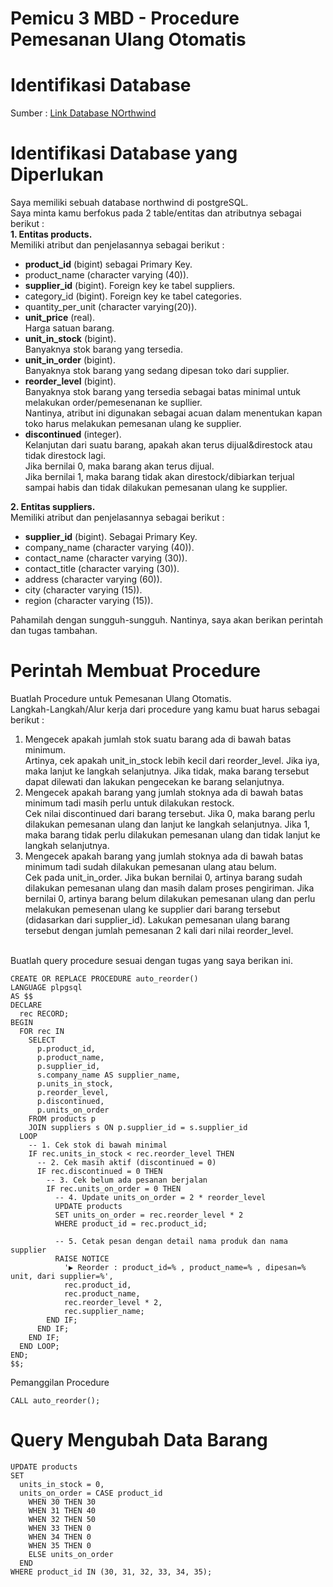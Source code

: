 # Pemicu 3 MBD - Procedure Pemesanan Ulang Otomatis

# Identifikasi Database
Sumber : [Link Database NOrthwind](https://drive.google.com/file/d/1g_OGEaDeOvwNqglYqdX8l87gs1VicFQ1/view)
# Identifikasi Database yang Diperlukan
Saya memiliki sebuah database northwind di postgreSQL. <br>
Saya minta kamu berfokus pada 2 table/entitas dan atributnya sebagai berikut : <br>
**1. Entitas products.** <br>
Memiliki atribut dan penjelasannya sebagai berikut : <br>
- **product_id** (bigint) sebagai Primary Key. 
- product_name (character varying (40)).
- **supplier_id** (bigint). Foreign key ke tabel suppliers.
- category_id (bigint). Foreign key ke tabel categories.
- quantity_per_unit (character varying(20)).
- **unit_price** (real). <br>Harga satuan barang.
- **unit_in_stock** (bigint). <br>Banyaknya stok barang yang tersedia.
- **unit_in_order** (bigint). <br>Banyaknya stok barang yang sedang dipesan toko dari supplier.
- **reorder_level** (bigint). <br>Banyaknya stok barang yang tersedia sebagai batas minimal untuk melakukan order/pemesenanan ke supllier. <br>Nantinya, atribut ini digunakan sebagai acuan dalam menentukan kapan toko harus melakukan pemesanan ulang ke supplier.
- **discontinued** (integer). <br>Kelanjutan dari suatu barang, apakah akan terus dijual&direstock atau tidak direstock lagi. <br>Jika bernilai 0, maka barang akan terus dijual. <br>Jika bernilai 1, maka barang tidak akan direstock/dibiarkan terjual sampai habis dan tidak dilakukan pemesanan ulang ke supplier.

**2. Entitas suppliers.** <br>
Memiliki atribut dan penjelasannya sebagai berikut :
- **supplier_id** (bigint). Sebagai Primary Key.
- company_name (character varying (40)).
- contact_name (character varying (30)).
- contact_title (character varying (30)).
- address (character varying (60)).
- city (character varying (15)).
- region (character varying (15)).

Pahamilah dengan sungguh-sungguh.
Nantinya, saya akan berikan perintah dan tugas tambahan.
# Perintah Membuat Procedure 
Buatlah Procedure untuk Pemesanan Ulang Otomatis. <br>
Langkah-Langkah/Alur kerja dari procedure yang kamu buat harus sebagai berikut :
1. Mengecek apakah jumlah stok suatu barang ada di bawah batas minimum. <br>Artinya, cek apakah unit_in_stock lebih kecil dari reorder_level. Jika iya, maka lanjut ke langkah selanjutnya. Jika tidak, maka barang tersebut dapat dilewati dan lakukan pengecekan ke barang selanjutnya.
2. Mengecek apakah barang yang jumlah stoknya ada di bawah batas minimum tadi masih perlu untuk dilakukan restock. <br>Cek nilai discontinued dari barang tersebut. Jika 0, maka barang perlu dilakukan pemesanan ulang dan lanjut ke langkah selanjutnya. Jika 1, maka barang tidak perlu dilakukan pemesanan ulang dan tidak lanjut ke langkah selanjutnya.
3. Mengecek apakah barang yang jumlah stoknya ada di bawah batas minimum tadi sudah dilakukan pemesanan ulang atau belum. <br>Cek pada unit_in_order. Jika bukan bernilai 0, artinya barang sudah dilakukan pemesanan ulang dan masih dalam proses pengiriman. Jika bernilai 0, artinya barang belum dilakukan pemesanan ulang dan perlu melakukan pemesenan ulang ke supplier dari barang tersebut (didasarkan dari supplier_id). Lakukan pemesanan ulang barang tersebut dengan jumlah pemesanan 2 kali dari nilai reorder_level.
<br>
Buatlah query procedure sesuai dengan tugas yang saya berikan ini.

```
CREATE OR REPLACE PROCEDURE auto_reorder()
LANGUAGE plpgsql
AS $$
DECLARE
  rec RECORD;
BEGIN
  FOR rec IN
    SELECT
      p.product_id,
      p.product_name,
      p.supplier_id,
      s.company_name AS supplier_name,
      p.units_in_stock,
      p.reorder_level,
      p.discontinued,
      p.units_on_order
    FROM products p
    JOIN suppliers s ON p.supplier_id = s.supplier_id
  LOOP
    -- 1. Cek stok di bawah minimal
    IF rec.units_in_stock < rec.reorder_level THEN
      -- 2. Cek masih aktif (discontinued = 0)
      IF rec.discontinued = 0 THEN
        -- 3. Cek belum ada pesanan berjalan
        IF rec.units_on_order = 0 THEN
          -- 4. Update units_on_order = 2 * reorder_level
          UPDATE products
          SET units_on_order = rec.reorder_level * 2
          WHERE product_id = rec.product_id;

          -- 5. Cetak pesan dengan detail nama produk dan nama supplier
          RAISE NOTICE
            '▶ Reorder : product_id=% , product_name=% , dipesan=% unit, dari supplier=%',
            rec.product_id,
            rec.product_name,
            rec.reorder_level * 2,
            rec.supplier_name;
        END IF;
      END IF;
    END IF;
  END LOOP;
END;
$$;
```
Pemanggilan Procedure
```
CALL auto_reorder();
```
# Query Mengubah Data Barang
```
UPDATE products
SET
  units_in_stock = 0,
  units_on_order = CASE product_id
    WHEN 30 THEN 30
    WHEN 31 THEN 40
    WHEN 32 THEN 50
    WHEN 33 THEN 0
    WHEN 34 THEN 0
    WHEN 35 THEN 0
    ELSE units_on_order
  END
WHERE product_id IN (30, 31, 32, 33, 34, 35);
```
